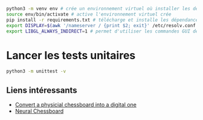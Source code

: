 ```bash
python3 -m venv env # crée un environnement virtuel où installer les dépendances du programme
source env/bin/activate # active l'environnement virtuel crée
pip install -r requirements.txt # télécharge et installe les dépendances de cet environnement
export DISPLAY=$(awk '/nameserver / {print $2; exit}' /etc/resolv.conf 2>/dev/null):0
export LIBGL_ALWAYS_INDIRECT=1 # permet d'utiliser les commandes GUI de OpenCV via WSL2 avec VcXsrv
```

# Lancer les tests unitaires
```bash
python3 -m unittest -v
``` 

## Liens intéressants
* [Convert a physicial chessboard into a digital one](https://tech.bakkenbaeck.com/post/chessvision)
* [Neural Chessboard](https://github.com/maciejczyzewski/neural-chessboard)